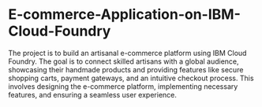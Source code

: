 # E-commerce-Application-on-IBM-Cloud-Foundry
The project is to build an artisanal e-commerce platform using IBM Cloud Foundry. The goal
is to connect skilled artisans with a global audience, showcasing their handmade products
and providing features like secure shopping carts, payment gateways, and an intuitive
checkout process. This involves designing the e-commerce platform, implementing
necessary features, and ensuring a seamless user experience.
